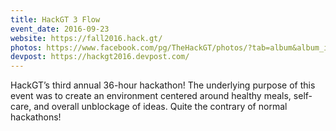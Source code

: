 ```yaml
---
title: HackGT 3 Flow
event_date: 2016-09-23
website: https://fall2016.hack.gt/
photos: https://www.facebook.com/pg/TheHackGT/photos/?tab=album&album_id=851229938310187
devpost: https://hackgt2016.devpost.com/
---
```


HackGT’s third annual 36-hour hackathon! The underlying purpose of this event was to create an environment centered around healthy meals, self-care, and overall unblockage of ideas. Quite the contrary of normal hackathons!